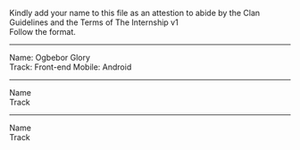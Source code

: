 
Kindly add your name to this file as an attestion to abide by the Clan Guidelines and the Terms of The Internship v1
<br/> Follow the format.<br/> 
___
Name: Ogbebor Glory <br/>
Track: Front-end Mobile: Android
___
Name <br/>
Track
___
Name <br/>
Track
